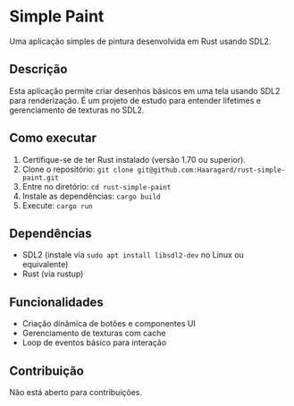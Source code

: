 # Simple Paint

Uma aplicação simples de pintura desenvolvida em Rust usando SDL2.

## Descrição

Esta aplicação permite criar desenhos básicos em uma tela usando SDL2 para renderização. É um projeto de estudo para entender lifetimes e gerenciamento de texturas no SDL2.

## Como executar

1. Certifique-se de ter Rust instalado (versão 1.70 ou superior).
2. Clone o repositório: `git clone git@github.com:Haaragard/rust-simple-paint.git`
3. Entre no diretório: `cd rust-simple-paint`
4. Instale as dependências: `cargo build`
5. Execute: `cargo run`

## Dependências

- SDL2 (instale via `sudo apt install libsdl2-dev` no Linux ou equivalente)
- Rust (via rustup)

## Funcionalidades

- Criação dinâmica de botões e componentes UI
- Gerenciamento de texturas com cache
- Loop de eventos básico para interação

## Contribuição

Não está aberto para contribuições.
